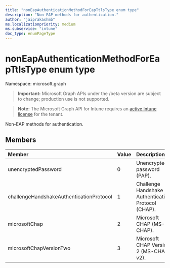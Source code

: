 ```yaml
---
title: "nonEapAuthenticationMethodForEapTtlsType enum type"
description: "Non-EAP methods for authentication."
author: "jaiprakashmb"
ms.localizationpriority: medium
ms.subservice: "intune"
doc_type: enumPageType
---
```


# nonEapAuthenticationMethodForEapTtlsType enum type

Namespace: microsoft.graph
> **Important:** Microsoft Graph APIs under the /beta version are subject to change; production use is not supported.

> **Note:** The Microsoft Graph API for Intune requires an [active Intune license](https://go.microsoft.com/fwlink/?linkid=839381) for the tenant.


Non-EAP methods for authentication.

## Members
|Member|Value|Description|
|:---|:---|:---|
|unencryptedPassword|0|Unencrypted password (PAP).|
|challengeHandshakeAuthenticationProtocol|1|Challenge Handshake Authentication Protocol (CHAP).|
|microsoftChap|2| Microsoft CHAP (MS-CHAP).|
|microsoftChapVersionTwo|3|Microsoft CHAP Version 2 (MS-CHAP v2).|
